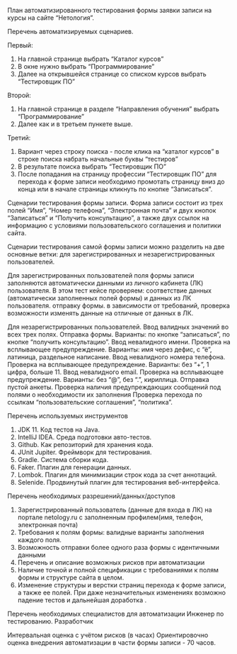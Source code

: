 План автоматизированного тестирования формы заявки записи на курсы на сайте “Нетология”.

Перечень автоматизируемых сценариев.

Первый:
1. На главной странице выбрать “Каталог курсов”
2. В окне нужно выбрать “Программирование”
3. Далее на открывшейся странице со списком курсов выбрать “Тестировщик ПО”

Второй:
1. На главной странице в разделе “Направления обучения” выбрать “Программирование”
2. Далее как и в третьем пункете выше.

Третий:
1. Вариант через строку поиска - после клика на “каталог курсов” в строке поиска набрать начальные буквы “тестиров”
2. В результате поиска выбрать “Тестировщик ПО”
3. После попадания на страницу профессии “Тестировщик ПО” для перехода к форме записи необходимо промотать страницу вниз до конца или в начале страницы кликнуть по кнопке “Записаться”.

Сценарии тестирования формы записи.
Форма записи состоит из трех полей “Имя”, “Номер телефона”, “Электронная почта” и двух кнопок “Записаться” и “Получить консультацию”, а также двух ссылок на информацию с условиями пользовательского соглашения и политики сайта.

Сценарии тестирования самой формы записи можно разделить на две основные ветки: для зарегистрированных и незарегистрированных пользователей.

Для зарегистрированных пользователей поля формы записи заполняются автоматически данными из личного кабинета (ЛК) пользователя. 
В этом тест кейсе проверяем:
соответствие данных (автоматически заполненных полей формы) и данных из ЛК пользователя.
отправку формы.
в зависимости от требований, проверка возможности изменять данные на отличные от данных в ЛК.

Для незарегистрированных пользователей.
Ввод валидных значений во всех трех полях. Отправка формы. Варианты: по кнопке “записаться”, по кнопке “получить консультацию”.
Ввод невалидного имени. Проверка на всплывающее предупреждение. Варианты: имя через дефис, с “ё”, латиница, раздельное написание.
Ввод невалидного номера телефона. Проверка на всплывающее предупреждение. Варианты: без “+”, 1 цифра, больше 11.
Ввод невалидного email. Проверка на всплывающее предупреждение. Варианты: без “@”, без “.”, кириллица.
Отправка пустой анкеты. Проверка наличия предупреждающих сообщений под полями о необходимости их заполнения
Проверка перехода по ссылкам “пользовательские соглашения”, “политика”.

Перечень используемых инструментов
1. JDK 11. Код тестов на Java.
2. IntelliJ IDEA. Среда подготовки авто-тестов.
3. Github. Как репозиторий для хранения кода.
4. JUnit Jupiter. Фреймворк для тестирования.
5. Gradle. Система сборки кода.
6. Faker. Плагин для генерации данных.
7. Lombok. Плагин для минимизации строк кода за счет аннотаций.
8. Selenide. Продвинутый плагин для тестирования веб-интерфейса.

Перечень необходимых разрешений/данных/доступов
1. Зарегистрированный пользователь (данные для входа в ЛК) на портале netology.ru с заполненным профилем(имя, телефон, электронная почта)
2. Требования к полям формы: валидные варианты заполнения каждого поля.
3. Возможность отправки более одного раза формы с идентичными данными
4. Перечень и описание возможных рисков при автоматизации
5. Наличие точной и полной спецификации с требованиями к полям формы и структуре сайта в целом.
6. Изменение структуры и верстки страниц перехода к форме записи, а также ее полей. При даже незначительных изменениях возможно падение тестов и дальнейшая доработка .

Перечень необходимых специалистов для автоматизации
Инженер по тестированию.
Разработчик

Интервальная оценка с учётом рисков (в часах)
Ориентировочно оценка внедрения автоматизации в части формы записи - 70 часов.